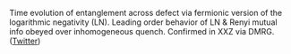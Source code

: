 
Time evolution of entanglement across defect via fermionic version of the logarithmic negativity (LN). Leading order behavior of LN & Renyi mutual info obeyed over inhomogeneous quench. Confirmed in XXZ via DMRG. ([Twitter](https://twitter.com/JoshuahHeath/status/1219661459145121792))
